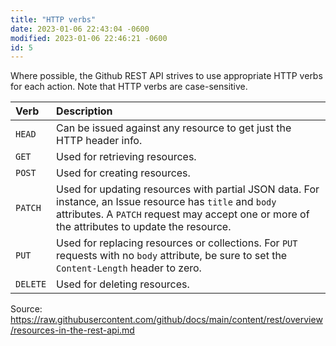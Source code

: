 ```yaml
---
title: "HTTP verbs"
date: 2023-01-06 22:43:04 -0600
modified: 2023-01-06 22:46:21 -0600
id: 5
---
```



Where possible, the Github REST API strives to use appropriate HTTP verbs for each action. Note that HTTP verbs are case-sensitive.

Verb | Description
:----|:-----------
`HEAD` | Can be issued against any resource to get just the HTTP header info.
`GET` | Used for retrieving resources.
`POST` | Used for creating resources.
`PATCH` | Used for updating resources with partial JSON data. For instance, an Issue resource has `title` and `body` attributes. A `PATCH` request may accept one or more of the attributes to update the resource.
`PUT` | Used for replacing resources or collections. For `PUT` requests with no `body` attribute, be sure to set the `Content-Length` header to zero.
`DELETE` | Used for deleting resources.

Source: https://raw.githubusercontent.com/github/docs/main/content/rest/overview/resources-in-the-rest-api.md

